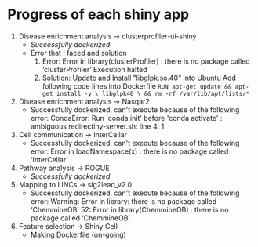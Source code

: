 # Progress of each shiny app
1. Disease enrichment analysis → clusterprofiler-ui-shiny
	- *Successfully dockerized*
	- Error that I faced and solution
		1. Error:
			Error in library(clusterProfiler) :
			there is no package called ‘clusterProfiler’
			Execution halted
		2. Solution:
			Update and Install "libglpk.so.40" into Ubuntu
			Add following code lines into Dockerfile
				```
				RUN apt-get update && apt-get install -y \
				libglpk40 \
				&& rm -rf /var/lib/apt/lists/*
				```
2. Disease enrichment analysis → Nasqar2
	- Successfully dockerized, can't execute because of the following error: 
		CondaError: Run 'conda init' before 'conda activate'
		: ambiguous redirectiny-server.sh: line 4: 1
3. Cell communication → InterCellar
	- Successfully dockerized, can't execute because of the following error: 
		Error in loadNamespace(x) : there is no package called ‘InterCellar’ 
4. Pathway analysis → ROGUE
	- *Successfully dockerized*
5. Mapping to LINCs → sig2lead_v2.0
	- Successfully dockerized, can't execute because of the following error:
		Warning: Error in library: there is no package called ‘ChemmineOB’
		52: <Anonymous>
		Error in library(ChemmineOB) : there is no package called ‘ChemmineOB’
6. Feature selection → Shiny Cell
	- Making Dockerfile (on-going)